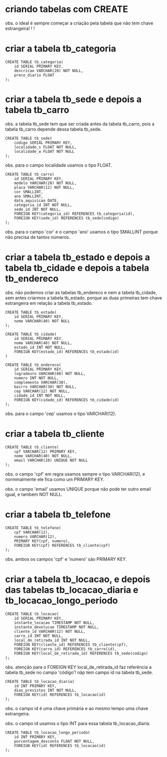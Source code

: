 # criando tabelas com CREATE
obs. o ideal é sempre começar a criação pela tabela que não tem chave estrangeira! ! !

# criar a tabela tb_categoria
```
CREATE TABLE tb_categoria(
	id SERIAL PRIMARY KEY,
	descricao VARCHAR(20) NOT NULL,
	preco_diario FLOAT
);
```
# criar a tabela tb_sede e depois a tabela tb_carro
obs. a tabela tb_sede tem que ser criada antes da tabela tb_carro, pois a tabela tb_carro depende dessa tabela tb_sede.

```
CREATE TABLE tb_sede(
	codigo SERIAL PRIMARY KEY,
	localidade_s FLOAT NOT NULL,
	localidade_w FLOAT NOT NULL
);
```
obs. para o campo localidade usamos o tipo FLOAT.

```
CREATE TABLE tb_carro(
	id SERIAL PRIMARY KEY,
	modelo VARCHAR(20) NOT NULL,
	placa VARCHAR(12) NOT NULL,
	cor SMALLINT,
	ano SMALLINT,
	data_aquisicao DATE,
	categoria_id INT NOT NULL,
	sede_id INT NOT NULL,
	FOREIGN KEY(categoria_id) REFERENCES tb_categoria(id),
	FOREIGN KEY(sede_id) REFERENCES tb_sede(codigo)
);
```
obs. para o campo 'cor' e o campo 'ano' usamos o tipo SMALLINT porque não precisa de tantos números.

# criar a tabela tb_estado e depois a tabela tb_cidade e depois a tabela tb_endereco
obs. não podemos criar as tabelas tb_endereco e nem a tabela tb_cidade, sem antes criarmos a tabela tb_estado. porque as duas primeiras tem chave estrangeira em relação a tabela tb_estado.
```
CREATE TABLE tb_estado(
	id SERIAL PRIMARY KEY,
	nome VARCHAR(40) NOT NULL
);
```

```
CREATE TABLE tb_cidade(
	id SERIAL PRIMARY KEY,
	nome VARCHAR(40) NOT NULL,
	estado_id INT NOT NULL,
	FOREIGN KEY(estado_id) REFERENCES tb_estado(id)
)
```

```
CREATE TABLE tb_endereco(
	id SERIAL PRIMARY KEY,
	logradouro VARCHAR(60) NOT NULL,
	numero INT NOT NULL,
	complemento VARCHAR(30), 
	bairro VARCHAR(30) NOT NULL,
	cep VARCHAR(12) NOT NULL,
	cidade_id INT NOT NULL,
	FOREIGN KEY(cidade_id) REFERENCES tb_cidade(id)
);
```

obs. para o campo 'cep' usamos o tipo VARCHAR(12). 

# criar a tabela tb_cliente
```
CREATE TABLE tb_cliente(
	cpf VARCHAR(12) PRIMARY KEY,
	nome VARCHAR(40) NOT NULL,
	email VARCHAR(20) UNIQUE NOT NULL
);
```

obs. o campo 'cpf' em regra usamos sempre o tipo VARCHAR(12), e normmalmente ele fica como um PRIMARY KEY.

obs. o campo 'email' usamos UNIQUE porque não pode ter outro email igual, e também NOT NULL.

# criar a tabela tb_telefone
```
CREATE TABLE tb_telefone(
	cpf VARCHAR(12),
	numero VARCHAR(12),
	PRIMARY KEY(cpf, numero),
	FOREIGN KEY(cpf) REFERENCES tb_cliente(cpf)
);
```
obs. ambos os campos 'cpf' e 'numero' são PRIMARY KEY.

# criar a tabela tb_locacao, e depois das tabelas tb_locacao_diaria e tb_locacao_longo_periodo
```
CREATE TABLE tb_locacao(
	id SERIAL PRIMARY KEY,
	instante_locacao TIMESTAMP NOT NULL,
	instante_devolucao TIMESTAMP NOT NULL,
	cliente_id VARCHAR(12) NOT NULL,
	carro_id INT NOT NULL,
	local_de_retirada_id INT NOT NULL,
	FOREIGN KEY(cliente_id) REFERENCES tb_cliente(cpf),
	FOREIGN KEY(carro_id) REFERENCES tb_carro(id),
	FOREIGN KEY(local_de_retirada_id) REFERENCES tb_sede(codigo)
);
```
obs. atenção para o FOREIGN KEY local_de_retirada_id faz referência a tabela tb_sede no campo 'código'! nãp tem campo id na tabela tb_sede.

```
CREATE TABLE tb_locacao_diaria(
	id INT PRIMARY KEY,
	dias_previstos INT NOT NULL,
	FOREIGN KEY(id) REFERENCES tb_locacao(id)
);
```
obs. o campo id é uma chave primária e ao mesmo tempo uma chave estrangeira.

obs. o campo id usamos o tipo INT para essa tabela tb_locacao_diaria.

```
CREATE TABLE tb_locacao_longo_periodo(
	id INT PRIMARY KEY,
	porcentagem_desconto FLOAT NOT NULL,
	FOREIGN KEY(id) REFERENCES tb_locacao(id)
);
```
